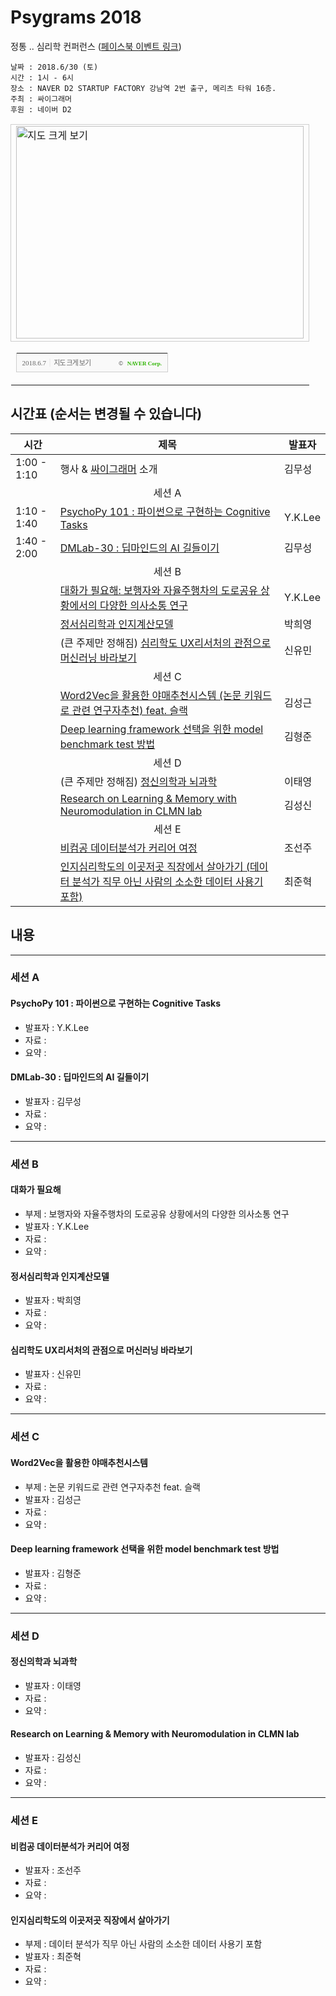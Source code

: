 # Psygrams 2018

정통 .. 심리학 컨퍼런스 (<a href="https://www.facebook.com/events/590394521317191/" onclick="ga('send', 'event', 'OutLink', 'Facebook Click', 'Facebook Event - Psygrams 2018');">페이스북 이벤트 링크</a>)

```
날짜 : 2018.6/30 (토)
시간 : 1시 - 6시
장소 : NAVER D2 STARTUP FACTORY 강남역 2번 출구, 메리츠 타워 16층.
주최 : 싸이그래머
후원 : 네이버 D2
```


<table cellpadding="0" cellspacing="0" width="462"> <tr> <td style="border:1px solid #cecece;"><a href="https://map.naver.com/?searchCoord=23253178a074931c3f521abc8715ba966285fbc638ec2d6651121b57c1092b65&query=TkFWRVIgRDIgU1RBUlRVUCBGQUNUT1JZ&tab=1&lng=c9155879b5e6034bc84c7124728e3fdf&mapMode=0&mpx=ba34423f292bd7a98a7532e2024cfc26c0f3068e5ab4d35dc4acd659e124fb46f596942ee4b1a0dc55c7a767adc7640f17a768d024a488977579ff6a7543566a&lat=1129c8535ea7581fbe30025ecee64853&dlevel=12&enc=b64&menu=location" onclick="ga('send', 'event', 'OutLink', 'Map Click' 'NAVER D2 STARTUP FACTORY', "https://map.naver.com/?searchCoord=23253178a074931c3f521abc8715ba966285fbc638ec2d6651121b57c1092b65&query=TkFWRVIgRDIgU1RBUlRVUCBGQUNUT1JZ&tab=1&lng=c9155879b5e6034bc84c7124728e3fdf&mapMode=0&mpx=ba34423f292bd7a98a7532e2024cfc26c0f3068e5ab4d35dc4acd659e124fb46f596942ee4b1a0dc55c7a767adc7640f17a768d024a488977579ff6a7543566a&lat=1129c8535ea7581fbe30025ecee64853&dlevel=12&enc=b64&menu=location");" target="_blank"><img src="http://prt.map.naver.com/mashupmap/print?key=p1528344697374_1954321520" width="460" height="340" alt="지도 크게 보기" title="지도 크게 보기" border="0" style="vertical-align:top;" /></a></td> </tr> <tr> <td> <table cellpadding="0" cellspacing="0" width="100%"> <tr> <td height="30" bgcolor="#f9f9f9" align="left" style="padding-left:9px; border-left:1px solid #cecece; border-bottom:1px solid #cecece;"> <span style="font-family: tahoma; font-size: 11px; color:#666;">2018.6.7</span>&nbsp;<span style="font-size: 11px; color:#e5e5e5;">|</span>&nbsp;<a style="font-family: dotum,sans-serif; font-size: 11px; color:#666; text-decoration: none; letter-spacing: -1px;" href="https://map.naver.com/?searchCoord=23253178a074931c3f521abc8715ba966285fbc638ec2d6651121b57c1092b65&query=TkFWRVIgRDIgU1RBUlRVUCBGQUNUT1JZ&tab=1&lng=c9155879b5e6034bc84c7124728e3fdf&mapMode=0&mpx=ba34423f292bd7a98a7532e2024cfc26c0f3068e5ab4d35dc4acd659e124fb46f596942ee4b1a0dc55c7a767adc7640f17a768d024a488977579ff6a7543566a&lat=1129c8535ea7581fbe30025ecee64853&dlevel=12&enc=b64&menu=location" target="_blank">지도 크게 보기</a> </td> <td width="98" bgcolor="#f9f9f9" align="right" style="text-align:right; padding-right:9px; border-right:1px solid #cecece; border-bottom:1px solid #cecece;"> <span style="float:right;"><span style="font-size:9px; font-family:Verdana, sans-serif; color:#444;">&copy;&nbsp;</span>&nbsp;<a style="font-family:tahoma; font-size:9px; font-weight:bold; color:#2db400; text-decoration:none;" href="http://www.nhncorp.com" target="_blank">NAVER Corp.</a></span> </td> </tr> </table> </td> </tr> </table>

## 시간표 (순서는 변경될 수 있습니다)


|시간| 제목  |  발표자  |
|---|---|---|
| 1:00 - 1:10  | 행사 & <a href="https://www.facebook.com/groups/psygrammer" onclick="ga('send', 'event', 'OutLink', 'Facebook Click', 'Psygrammer Facebook');">싸이그래머</a> 소개  | 김무성  |
|| <center>세션 A</center> ||
| 1:10 - 1:40 | <a href="https://psygrammer.github.io/psygrams/#psychopy-101--파이썬으로-구현하는-cognitive-tasks" onclick="ga('send', 'event', 'InLink', 'Title Click', 'PsychoPy 101 : 파이썬으로 구현하는 Cognitive Tasks');">PsychoPy 101 : 파이썬으로 구현하는 Cognitive Tasks</a> | Y.K.Lee   |   
| 1:40 - 2:00 | <a href="https://psygrammer.github.io/psygrams/#dmlab-30--딥마인드의-ai-길들이기" onclick="ga('send', 'event', 'InLink', 'Title Click', 'DMLab-30 : 딥마인드의 AI 길들이기');">DMLab-30 : 딥마인드의 AI 길들이기</a> | 김무성  |    
|| <center>세션 B</center> ||
|   | <a href="https://psygrammer.github.io/psygrams/#대화가-필요해" onclick="ga('send', 'event', 'InLink', 'Title Click', '대화가 필요해');">대화가 필요해: 보행자와 자율주행차의 도로공유 상황에서의 다양한 의사소통 연구</a> | Y.K.Lee  |
|   | <a href="https://psygrammer.github.io/psygrams/#정서심리학과-인지계산모델" onclick="ga('send', 'event', 'InLink', 'Title Click', '정서심리학과 인지계산모델');">정서심리학과 인지계산모델</a> | 박희영  |
|   | (큰 주제만 정해짐) <a href="https://psygrammer.github.io/psygrams/#심리학도-ux리서처의-관점으로-머신러닝-바라보기" onclick="ga('send', 'event', 'InLink', 'Title Click', '심리학도 UX리서처의 관점으로 머신러닝 바라보기');">심리학도 UX리서처의 관점으로 머신러닝 바라보기</a> | 신유민  |
|| <center>세션 C</center> ||
|   | <a href="https://psygrammer.github.io/psygrams/#word2vec을-활용한-야매추천시스템" onclick="ga('send', 'event', 'InLink', 'Title Click', 'Word2Vec을 활용한 야매추천시스템');">Word2Vec을 활용한 야매추천시스템 (논문 키워드로 관련 연구자추천) feat. 슬랙</a>   | 김성근 |   
|   | <a href="https://psygrammer.github.io/psygrams/#deep-learning-framework-선택을-위한-model-benchmark-test-방법" onclick="ga('send', 'event', 'InLink', 'Title Click', 'Deep learning framework 선택을 위한 model benchmark test 방법');">Deep learning framework 선택을 위한 model benchmark test 방법</a> | 김형준 | 
|| <center>세션 D</center> ||
|   | (큰 주제만 정해짐) <a href="https://psygrammer.github.io/psygrams/#정신의학과-뇌과학" onclick="ga('send', 'event', 'InLink', 'Title Click', '정신의학과 뇌과학');">정신의학과 뇌과학</a> | 이태영  |
|   | <a href="https://psygrammer.github.io/psygrams/#research-on-learning--memory-with-neuromodulation-in-clmn-lab" onclick="ga('send', 'event', 'InLink', 'Title Click', 'Research on Learning & Memory with Neuromodulation in CLMN lab');">Research on Learning & Memory with Neuromodulation in CLMN lab</a> | 김성신  |
|| <center>세션 E</center> ||
|   | <a href="https://psygrammer.github.io/psygrams/#비컴공-데이터분석가-커리어-여정" onclick="ga('send', 'event', 'InLink', 'Title Click', '비컴공 데이터분석가 커리어 여정');">비컴공 데이터분석가 커리어 여정</a> | 조선주  |
|   | <a href="https://psygrammer.github.io/psygrams/#인지심리학도의-이곳저곳-직장에서-살아가기" onclick="ga('send', 'event', 'InLink', 'Title Click', '인지심리학도의 이곳저곳 직장에서 살아가기');">인지심리학도의 이곳저곳 직장에서 살아가기 (데이터 분석가 직무 아닌 사람의 소소한 데이터 사용기 포함)</a> | 최준혁  |




## 내용

--------------

### 세션 A

#### PsychoPy 101 : 파이썬으로 구현하는 Cognitive Tasks
* 발표자 : Y.K.Lee 
* 자료 :
* 요약 :

#### DMLab-30 : 딥마인드의 AI 길들이기
* 발표자 : 김무성
* 자료 :
* 요약 :

--------------

### 세션 B

#### 대화가 필요해
* 부제 : 보행자와 자율주행차의 도로공유 상황에서의 다양한 의사소통 연구
* 발표자 : Y.K.Lee 
* 자료 :
* 요약 :

#### 정서심리학과 인지계산모델
* 발표자 : 박희영
* 자료 :
* 요약 :

#### 심리학도 UX리서처의 관점으로 머신러닝 바라보기 
* 발표자 : 신유민
* 자료 :
* 요약 :

--------------

### 세션 C

#### Word2Vec을 활용한 야매추천시스템 
* 부제 : 논문 키워드로 관련 연구자추천 feat. 슬랙
* 발표자 : 김성근
* 자료 :
* 요약 :

#### Deep learning framework 선택을 위한 model benchmark test 방법
* 발표자 : 김형준
* 자료 :
* 요약 :

--------------

### 세션 D

#### 정신의학과 뇌과학 
* 발표자 : 이태영
* 자료 :
* 요약 :

#### Research on Learning & Memory with Neuromodulation in CLMN lab
* 발표자 : 김성신
* 자료 :
* 요약 :

--------------

### 세션 E

#### 비컴공 데이터분석가 커리어 여정
* 발표자 : 조선주
* 자료 :
* 요약 :

#### 인지심리학도의 이곳저곳 직장에서 살아가기 
* 부제 : 데이터 분석가 직무 아닌 사람의 소소한 데이터 사용기 포함
* 발표자 : 최준혁
* 자료 :
* 요약 :
